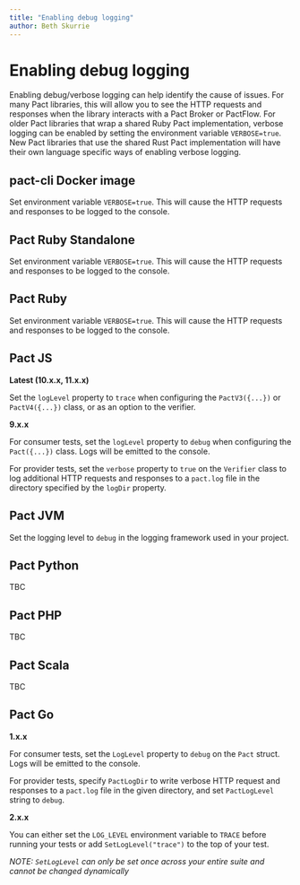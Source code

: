 ```yaml
---
title: "Enabling debug logging"
author: Beth Skurrie
---
```


# Enabling debug logging

Enabling debug/verbose logging can help identify the cause of issues. For many Pact libraries, this will allow you to see the HTTP requests and responses when the library interacts with a Pact Broker or PactFlow. For older Pact libraries that wrap a shared Ruby Pact implementation, verbose logging can be enabled by setting the environment variable `VERBOSE=true`. New Pact libraries that use the shared Rust Pact implementation will have their own language specific ways of enabling verbose logging.

## pact-cli Docker image

Set environment variable `VERBOSE=true`. This will cause the HTTP requests and responses to be logged to the console.

## Pact Ruby Standalone

Set environment variable `VERBOSE=true`. This will cause the HTTP requests and responses to be logged to the console.

## Pact Ruby

Set environment variable `VERBOSE=true`. This will cause the HTTP requests and responses to be logged to the console.

## Pact JS

**Latest (10.x.x, 11.x.x)**

Set the `logLevel` property to `trace` when configuring the `PactV3({...})` or `PactV4({...})` class, or as an option to the verifier.

**9.x.x**

For consumer tests, set the `logLevel` property to `debug` when configuring the `Pact({...})` class. Logs will be emitted to the console. 

For provider tests, set the `verbose` property to `true` on the `Verifier` class to log additional HTTP requests and responses to a `pact.log` file in the directory specified by the `logDir` property.

## Pact JVM

Set the logging level to `debug` in the logging framework used in your project.

## Pact Python

TBC

## Pact PHP

TBC

## Pact Scala

TBC

## Pact Go

**1.x.x**

For consumer tests, set the `LogLevel` property to `debug` on the `Pact` struct. Logs will be emitted to the console.

For provider tests, specify `PactLogDir` to write verbose HTTP request and responses to a `pact.log` file in the given directory, and set `PactLogLevel` string to `debug`.

**2.x.x**

You can either set the `LOG_LEVEL` environment variable to `TRACE` before running your tests or add `SetLogLevel("trace")` to the top of your test.

*NOTE: `SetLogLevel` can only be set once across your entire suite and cannot be changed dynamically*
